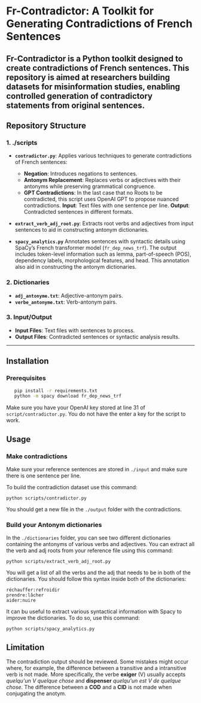 # Fr-Contradictor: A Toolkit for Generating Contradictions of French Sentences

**Fr-Contradictor** is a Python toolkit designed to create contradictions of French sentences. This repository is aimed at researchers building datasets for misinformation studies, enabling controlled generation of contradictory statements from original sentences.
--------------------------------------------------------------------------------------------------------------------------------------------------------------------------------------------------------------------------------------------------------------------

## Repository Structure

### 1. **./scripts**

- **`contradictor.py`**: Applies various techniques to generate contradictions of French sentences:

  - **Negation**: Introduces negations to sentences.
  - **Antonym Replacement**: Replaces verbs or adjectives with their antonyms while preserving grammatical congruence.
  - **GPT Contradictions**: In the last case that no Roots to be contradicted, this script uses OpenAI GPT to propose nuanced contradictions.
    **Input**: Text files with one sentence per line.
    **Output**: Contradicted sentences in different formats.
- **`extract_verb_adj_root.py`**: Extracts root verbs and adjectives from input sentences to aid in constructing antonym dictionaries.
- **`spacy_analytics.py`**
  Annotates sentences with syntactic details using SpaCy’s French transformer model (`fr_dep_news_trf`). The output includes token-level information such as lemma, part-of-speech (POS), dependency labels, morphological features, and head. This annotation also aid in constructing the antonym dictionaries.

### 2. **Dictionaries**

- **`adj_antonyme.txt`**: Adjective-antonym pairs.
- **`verbe_antonyme.txt`**: Verb-antonym pairs.

### 3. **Input/Output**

- **Input Files**: Text files with sentences to process.
- **Output Files**: Contradicted sentences or syntactic analysis results.

---

## Installation

### Prerequisites

```bash
   pip install -r requirements.txt
   python -m spacy download fr_dep_news_trf
```

Make sure you have your OpenAI key stored at line 31 of `script/contradictor.py`. You do not have the enter a key for the script to work.

## Usage

### Make contradictions

Make sure your reference sentences are stored in `./input` and make sure there is one sentence per line.

To build the contradiction dataset use this command:

```
python scripts/contradictor.py
```

You should get a new file in the `./output` folder with the contradictions.

### Build your Antonym dictionaries

In the `./dictionaries` folder, you can see two different dictionaries containing the antonyms of various verbs and adjectives. You can extract all the verb and adj roots from your reference file using this command:

```
python scripts/extract_verb_adj_root.py
```

You will get a list of all the verbs and the adj that needs to be in both of the dictionaries. You should follow this syntax inside both of the dictionaries:

```
réchauffer:refroidir
prendre:lâcher
aider:nuire
```

It can bu useful to extract various syntactical information with Spacy to improve the dictionaries. To do so, use this command:

```
python scripts/spacy_analytics.py
```

## Limitation

The contradiction output should be reviewed. Some mistakes might occur where, for example, the difference between a transitive and a intransitive verb is not made. More specifically, the verbe **exiger** (V) usually accepts *quelqu'un V quelque chose* and **dispenser** *quelqu'un est V de quelque chose.* The difference between a **COD** and a **CID** is not made when conjugating the anotym.
